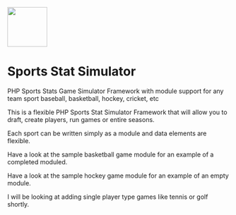 [<img src="https://api.gitsponsors.com/api/badge/img?id=9207497" height="90">](https://api.gitsponsors.com/api/badge/link?p=WUdbHoMhIboinxgXO5o6oZTjQjN6g+iiO1vOWAsXQ5YKBqJkw7UYQs5mJJ9JYRKo2VDFYS2Xe3FYEx8xF8GL/JbyrIwYTojphSX8tCeV2teAha24Db5GCghfaYB8vk9JiayG9q6IYeeYKaPcTHvvqw==)

Sports Stat Simulator
==============

PHP Sports Stats Game Simulator Framework with module support for any team sport baseball, basketball, hockey, cricket, etc


This is a flexible PHP Sports Stat Simulator Framework that will allow you to draft, create players, run games or entire seasons.


Each sport can be written simply as a module and data elements are flexible.


Have a look at the sample basketball game module for an example of a completed moduled.

Have a look at the sample hockey game module for an example of an empty module.




I will be looking at adding single player type games like tennis or golf shortly.
